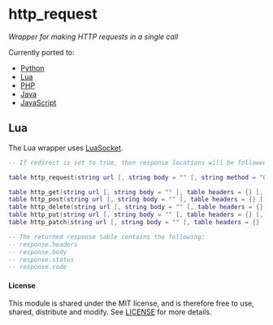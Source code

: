 # http_request

*Wrapper for making HTTP requests in a single call*

Currently ported to:

- [Python](https://github.com/MrVallentin/http_request/tree/master/python)
- [Lua](https://github.com/MrVallentin/http_request/tree/master/lua)
- [PHP](https://github.com/MrVallentin/http_request/tree/master/php)
- [Java](https://github.com/MrVallentin/http_request/tree/master/java)
- [JavaScript](https://github.com/MrVallentin/http_request/tree/master/javascript)


## Lua

The Lua wrapper uses [LuaSocket](http://w3.impa.br/~diego/software/luasocket/http.html).

```lua
-- If redirect is set to true, then response locations will be followed.

table http_request(string url [, string body = "" [, string method = "GET" [, table headers = {} [, boolean redirect = true]]]])

table http_get(string url [, string body = "" [, table headers = {} [, boolean redirect = true]]])
table http_post(string url [, string body = "" [, table headers = {} [, boolean redirect = true]]])
table http_delete(string url [, string body = "" [, table headers = {} [, boolean redirect = true]]])
table http_put(string url [, string body = "" [, table headers = {} [, boolean redirect = true]]])
table http_patch(string url [, string body = "" [, table headers = {} [, boolean redirect = true]]])

-- The returned response table contains the following:
-- response.headers
-- response.body
-- response.status
-- response.code
```


#### License

This module is shared under the MIT license, and is therefore free to use, shared, distribute and modify.
See [LICENSE](https://github.com/MrVallentin/http_request/blob/master/LICENSE) for more details.


[http_request]: https://github.com/MrVallentin/http_request
